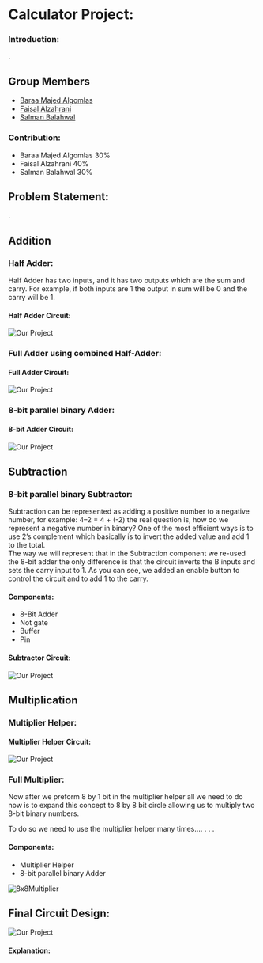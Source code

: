 # Calculator Project:

### Introduction:
.
## Group Members

- [Baraa Majed Algomlas](https://github.com/Techiewicky)
- [Faisal Alzahrani](https://github.com/fsalzhrane)
- [Salman Balahwal](https://github.com/SalmanBalahwal)


### Contribution:
- Baraa Majed Algomlas 30%
- Faisal Alzahrani 40%
- Salman Balahwal 30%


## Problem Statement:



.

## Addition

### Half Adder:
Half Adder has two inputs, and it has two outputs which are the sum and carry. For example, if both inputs are 1 the output in sum will be 0 and the carry will be 1.

#### Half Adder Circuit:

![Our Project](Images/Half%20Adder.png)

### Full Adder using combined Half-Adder:


#### Full Adder Circuit:

![Our Project](Images/Full%20Adder.png.png)

### 8-bit parallel binary Adder:



#### 8-bit Adder Circuit:

![Our Project](Images/8-Bit%20Adder.png)

## Subtraction

### 8-bit parallel binary Subtractor:

Subtraction can be represented as adding a positive number to a negative number, for example: 4–2 = 4 + (-2) 
the real question is, how do we represent a negative number in binary?
One of the most efficient ways is to use 2’s complement which basically is to invert the added value and add 1 to the total.  
The way we will represent that in the Subtraction component we re-used the 8-bit adder the only difference is that the circuit inverts the B inputs and sets the carry input to 1.
As you can see, we added an enable button to control the circuit and to add 1 to the carry.

#### Components: 
- 8-Bit Adder
- Not gate
- Buffer
- Pin
#### Subtractor Circuit:

![Our Project](Images/Subtractor.png)


## Multiplication

### Multiplier Helper:

#### Multiplier Helper Circuit:

![Our Project](Images/Multiplier%20helper.png)

### Full Multiplier:

Now after we preform 8 by 1 bit in the multiplier helper all we need to do now is to expand this concept to 8 by 8 bit circle allowing us to multiply two 8-bit binary numbers.

To do so we need to use the multiplier helper many times….
.
.
.

#### Components:
- Multiplier Helper
- 8-bit parallel binary Adder


![8x8Multiplier](Images/Full%20Multiplier.png)




## Final Circuit Design:

![Our Project](Images/Full%20project.png)

#### Explanation:

